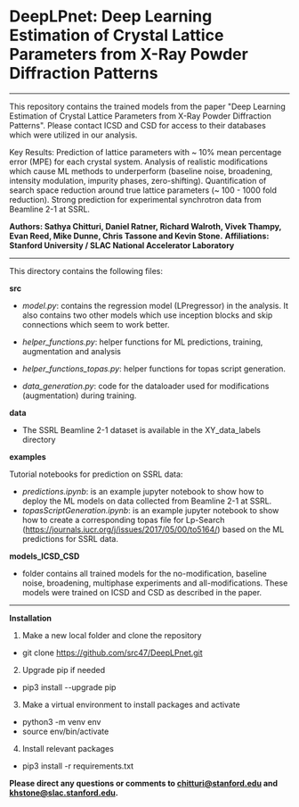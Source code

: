# DeepLPnet: Deep Learning Estimation of Crystal Lattice Parameters from X-Ray Powder Diffraction Patterns

-----------------------------------------------------------------------------------------------------------------------------------------------------------------
This repository contains the trained models from the paper "Deep Learning Estimation of Crystal Lattice Parameters from X-Ray Powder Diffraction Patterns". Please contact ICSD and CSD for access to their databases which were utilized in our analysis. 

Key Results: Prediction of lattice parameters with ~ 10% mean percentage error (MPE) for each crystal system. Analysis of realistic modifications which cause ML methods to underperform (baseline noise, broadening, intensity modulation, impurity phases, zero-shifting). Quantification of search space reduction around true lattice parameters (~ 100 - 1000 fold reduction). Strong prediction for experimental synchrotron data from Beamline 2-1 at SSRL. 

**Authors: Sathya Chitturi, Daniel Ratner, Richard Walroth, Vivek Thampy, Evan Reed, Mike Dunne, Chris Tassone and Kevin Stone.**
**Affiliations: Stanford University / SLAC National Accelerator Laboratory**

---

This directory contains the following files: 

**src** 

* *model.py*: contains the regression model (LPregressor) in the analysis. It also contains two other models which use inception blocks and skip connections which seem to work better. 

* *helper_functions.py*: helper functions for ML predictions, training, augmentation and analysis
* *helper_functions_topas.py*: helper functions for topas script generation. 

* *data_generation.py*: code for the dataloader used for modifications (augmentation) during training.

**data** 

* The SSRL Beamline 2-1 dataset is available in the XY_data_labels directory 

**examples** 

Tutorial notebooks for prediction on SSRL data: 

* *predictions.ipynb*: is an example jupyter notebook to show how to deploy the ML models on data collected from Beamline 2-1 at SSRL. 
* *topasScriptGeneration.ipynb*: is an example jupyter notebook to show how to create a corresponding topas file for Lp-Search (https://journals.iucr.org/j/issues/2017/05/00/to5164/) based on the ML predictions for SSRL data. 

**models_ICSD_CSD** 

* folder contains all trained models for the no-modification, baseline noise, broadening, multiphase experiments and all-modifications. These models were trained on ICSD and CSD as described in the paper. 

---

**Installation** 

1) Make a new local folder and clone the repository

* git clone https://github.com/src47/DeepLPnet.git

2) Upgrade pip if needed

* pip3 install --upgrade pip

3) Make a virtual environment to install packages and activate 

* python3 -m venv env 
* source env/bin/activate

4) Install relevant packages

* pip3 install -r requirements.txt

**Please direct any questions or comments to chitturi@stanford.edu and khstone@slac.stanford.edu.** 

